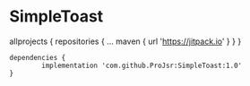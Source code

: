 # SimpleToast


allprojects {
		repositories {
			...
			maven { url 'https://jitpack.io' }
		}
	}


	dependencies {
	        implementation 'com.github.ProJsr:SimpleToast:1.0'
	}


